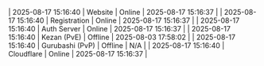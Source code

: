 | 2025-08-17 15:16:40 | Website | Online | 2025-08-17 15:16:37 |
| 2025-08-17 15:16:40 | Registration | Online | 2025-08-17 15:16:37 |
| 2025-08-17 15:16:40 | Auth Server | Online | 2025-08-17 15:16:37 |
| 2025-08-17 15:16:40 | Kezan (PvE) | Offline | 2025-08-03 17:58:02 |
| 2025-08-17 15:16:40 | Gurubashi (PvP) | Offline | N/A |
| 2025-08-17 15:16:40 | Cloudflare | Online | 2025-08-17 15:16:37 |
